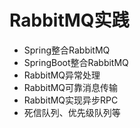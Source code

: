 # RabbitMQ实践

- Spring整合RabbitMQ
- SpringBoot整合RabbitMQ
- RabbitMQ异常处理
- RabbitMQ可靠消息传输
- RabbitMQ实现异步RPC
- 死信队列、优先级队列等